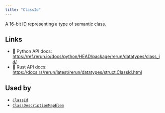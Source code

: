 ```yaml
---
title: "ClassId"
---
```


A 16-bit ID representing a type of semantic class.


## Links
 * 🐍 Python API docs: https://ref.rerun.io/docs/python/HEAD/package/rerun/datatypes/class_id/
 * 🦀 Rust API docs: https://docs.rs/rerun/latest/rerun/datatypes/struct.ClassId.html


## Used by

* [`ClassId`](../components/class_id.md)
* [`ClassDescriptionMapElem`](../datatypes/class_description_map_elem.md)
